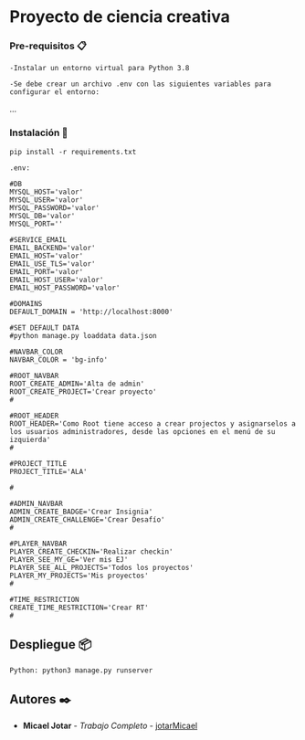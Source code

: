 # Proyecto de ciencia creativa


### Pre-requisitos 📋

```
-Instalar un entorno virtual para Python 3.8

-Se debe crear un archivo .env con las siguientes variables para configurar el entorno:
```
...
### Instalación 🔧
```
pip install -r requirements.txt

.env:

#DB
MYSQL_HOST='valor'
MYSQL_USER='valor'
MYSQL_PASSWORD='valor'
MYSQL_DB='valor'
MYSQL_PORT=''

#SERVICE_EMAIL
EMAIL_BACKEND='valor'
EMAIL_HOST='valor'
EMAIL_USE_TLS='valor'
EMAIL_PORT='valor'
EMAIL_HOST_USER='valor'
EMAIL_HOST_PASSWORD='valor'
  
#DOMAINS
DEFAULT_DOMAIN = 'http://localhost:8000'

#SET DEFAULT DATA
#python manage.py loaddata data.json

#NAVBAR_COLOR
NAVBAR_COLOR = 'bg-info'

#ROOT_NAVBAR
ROOT_CREATE_ADMIN='Alta de admin'
ROOT_CREATE_PROJECT='Crear proyecto'
#

#ROOT_HEADER
ROOT_HEADER='Como Root tiene acceso a crear projectos y asignarselos a los usuarios administradores, desde las opciones en el menú de su izquierda'
#

#PROJECT_TITLE
PROJECT_TITLE='ALA'

#

#ADMIN_NAVBAR
ADMIN_CREATE_BADGE='Crear Insignia'
ADMIN_CREATE_CHALLENGE='Crear Desafío'
#

#PLAYER_NAVBAR
PLAYER_CREATE_CHECKIN='Realizar checkin'
PLAYER_SEE_MY_GE='Ver mis EJ'
PLAYER_SEE_ALL_PROJECTS='Todos los proyectos'
PLAYER_MY_PROJECTS='Mis proyectos'
#

#TIME_RESTRICTION
CREATE_TIME_RESTRICTION='Crear RT'
#
```

## Despliegue 📦
```
Python: python3 manage.py runserver
```
## Autores ✒️

* **Micael Jotar** - *Trabajo Completo* - [jotarMicael](https://github.com/jotarMicael)


  
